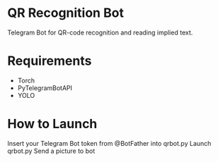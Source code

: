 # QR Recognition Bot
Telegram Bot for QR-code recognition and reading implied text.
# Requirements
- Torch
- PyTelegramBotAPI
- YOLO
# How to Launch
Insert your Telegram Bot token from @BotFather into qrbot.py
Launch qrbot.py
Send a picture to bot
